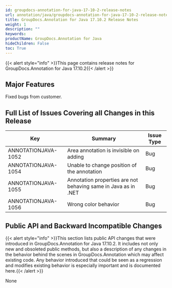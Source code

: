 ```yaml
---
id: groupdocs-annotation-for-java-17-10-2-release-notes
url: annotation/java/groupdocs-annotation-for-java-17-10-2-release-notes
title: GroupDocs.Annotation for Java 17.10.2 Release Notes
weight: 1
description: ""
keywords: 
productName: GroupDocs.Annotation for Java
hideChildren: False
toc: True
---
```


{{< alert style="info" >}}This page contains release notes for GroupDocs.Annotation for Java 17.10.2{{< /alert >}}

## Major Features

Fixed bugs from customer.

## Full List of Issues Covering all Changes in this Release

| Key | Summary | Issue Type |
| --- | --- | --- |
| ANNOTATIONJAVA-1052 | Area annotation is invisible on adding | Bug |
| ANNOTATIONJAVA-1054 | Unable to change position of the annotation | Bug |
| ANNOTATIONJAVA-1055 | Annotation properties are not behaving same in Java as in .NET | Bug |
| ANNOTATIONJAVA-1056 | Wrong color behavior | Bug |

## Public API and Backward Incompatible Changes

{{< alert style="info" >}}This section lists public API changes that were introduced in GroupDocs.Annotation for Java 17.10.2. It includes not only new and obsoleted public methods, but also a description of any changes in the behavior behind the scenes in GroupDocs.Annotation which may affect existing code. Any behavior introduced that could be seen as a regression and modifies existing behavior is especially important and is documented here.{{< /alert >}}

None
